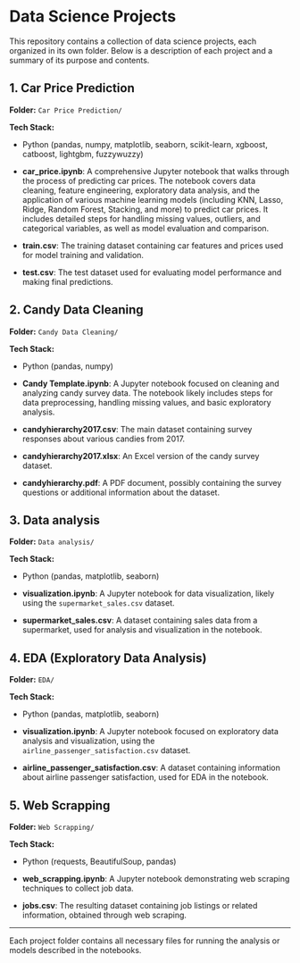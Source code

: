 # Data Science Projects

This repository contains a collection of data science projects, each organized in its own folder. Below is a description of each project and a summary of its purpose and contents.

## 1. Car Price Prediction
**Folder:** `Car Price Prediction/`

**Tech Stack:**
- Python (pandas, numpy, matplotlib, seaborn, scikit-learn, xgboost, catboost, lightgbm, fuzzywuzzy)

- **car_price.ipynb**: A comprehensive Jupyter notebook that walks through the process of predicting car prices. The notebook covers data cleaning, feature engineering, exploratory data analysis, and the application of various machine learning models (including KNN, Lasso, Ridge, Random Forest, Stacking, and more) to predict car prices. It includes detailed steps for handling missing values, outliers, and categorical variables, as well as model evaluation and comparison.
- **train.csv**: The training dataset containing car features and prices used for model training and validation.
- **test.csv**: The test dataset used for evaluating model performance and making final predictions.

## 2. Candy Data Cleaning
**Folder:** `Candy Data Cleaning/`

**Tech Stack:**
- Python (pandas, numpy)

- **Candy Template.ipynb**: A Jupyter notebook focused on cleaning and analyzing candy survey data. The notebook likely includes steps for data preprocessing, handling missing values, and basic exploratory analysis.
- **candyhierarchy2017.csv**: The main dataset containing survey responses about various candies from 2017.
- **candyhierarchy2017.xlsx**: An Excel version of the candy survey dataset.
- **candyhierarchy.pdf**: A PDF document, possibly containing the survey questions or additional information about the dataset.

## 3. Data analysis
**Folder:** `Data analysis/`

**Tech Stack:**
- Python (pandas, matplotlib, seaborn)

- **visualization.ipynb**: A Jupyter notebook for data visualization, likely using the `supermarket_sales.csv` dataset.
- **supermarket_sales.csv**: A dataset containing sales data from a supermarket, used for analysis and visualization in the notebook.

## 4. EDA (Exploratory Data Analysis)
**Folder:** `EDA/`

**Tech Stack:**
- Python (pandas, matplotlib, seaborn)

- **visualization.ipynb**: A Jupyter notebook focused on exploratory data analysis and visualization, using the `airline_passenger_satisfaction.csv` dataset.
- **airline_passenger_satisfaction.csv**: A dataset containing information about airline passenger satisfaction, used for EDA in the notebook.

## 5. Web Scrapping
**Folder:** `Web Scrapping/`

**Tech Stack:**
- Python (requests, BeautifulSoup, pandas)

- **web_scrapping.ipynb**: A Jupyter notebook demonstrating web scraping techniques to collect job data.
- **jobs.csv**: The resulting dataset containing job listings or related information, obtained through web scraping.

---

Each project folder contains all necessary files for running the analysis or models described in the notebooks.
